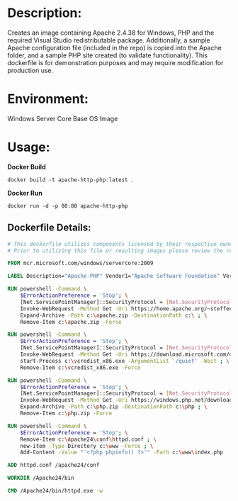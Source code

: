 # Description:

Creates an image containing Apache 2.4.38 for Windows, PHP and the required Visual Studio redistributable package. Additionally, a sample Apache configuration file (included in the repo) is copied into the Apache folder, and a sample PHP site created (to validate functionality). This dockerfile is for demonstration purposes and may require modification for production use.

# Environment:

Windows Server Core Base OS Image

# Usage:

**Docker Build**

```
docker build -t apache-http-php:latest .
```

**Docker Run**

```
docker run -d -p 80:80 apache-http-php
```


## Dockerfile Details:
```Dockerfile
# This dockerfile utilizes components licensed by their respective owners/authors.
# Prior to utilizing this file or resulting images please review the respective licenses at: http://www.apache.org/licenses/, https://secure.php.net/license/

FROM mcr.microsoft.com/windows/servercore:2009

LABEL Description="Apache-PHP" Vendor1="Apache Software Foundation" Version1="2.4.38" Vendor2="The PHP Group" Version2="5.6.40"

RUN powershell -Command \
    $ErrorActionPreference = 'Stop'; \
    [Net.ServicePointManager]::SecurityProtocol = [Net.SecurityProtocolType]::Tls12; \
    Invoke-WebRequest -Method Get -Uri https://home.apache.org/~steffenal/VC11/binaries/httpd-2.4.38-win32-VC11.zip -OutFile c:\apache.zip ; \
    Expand-Archive -Path c:\apache.zip -DestinationPath c:\ ; \
    Remove-Item c:\apache.zip -Force

RUN powershell -Command \
    $ErrorActionPreference = 'Stop'; \
    [Net.ServicePointManager]::SecurityProtocol = [Net.SecurityProtocolType]::Tls12; \
    Invoke-WebRequest -Method Get -Uri https://download.microsoft.com/download/1/6/B/16B06F60-3B20-4FF2-B699-5E9B7962F9AE/VSU_4/vcredist_x86.exe -OutFile c:\vcredist_x86.exe ; \
    start-Process c:\vcredist_x86.exe -ArgumentList '/quiet' -Wait ; \
    Remove-Item c:\vcredist_x86.exe -Force

RUN powershell -Command \
    $ErrorActionPreference = 'Stop'; \
    [Net.ServicePointManager]::SecurityProtocol = [Net.SecurityProtocolType]::Tls12; \
    Invoke-WebRequest -Method Get -Uri https://windows.php.net/downloads/releases/php-5.6.40-Win32-VC11-x86.zip -OutFile c:\php.zip ; \
    Expand-Archive -Path c:\php.zip -DestinationPath c:\php ; \
    Remove-Item c:\php.zip -Force

RUN powershell -Command \
    $ErrorActionPreference = 'Stop'; \
    Remove-Item c:\Apache24\conf\httpd.conf ; \
    new-item -Type Directory c:\www -Force ; \
    Add-Content -Value "'<?php phpinfo() ?>'" -Path c:\www\index.php

ADD httpd.conf /apache24/conf

WORKDIR /Apache24/bin

CMD /Apache24/bin/httpd.exe -w
```
